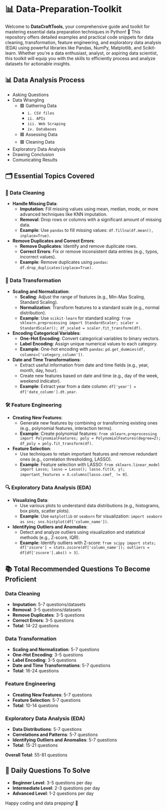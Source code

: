 # 📊 Data-Preparation-Toolkit

Welcome to **DataCraftTools**, your comprehensive guide and toolkit for mastering essential data preparation techniques in Python! 🐍 This repository offers detailed examples and practical code snippets for data cleaning, transformation, feature engineering, and exploratory data analysis (EDA) using powerful libraries like Pandas, NumPy, Matplotlib, and Scikit-learn. Whether you're a data enthusiast, analyst, or aspiring data scientist, this toolkit will equip you with the skills to efficiently process and analyze datasets for actionable insights.

## 📊 Data Analysis Process
- Asking Questions
- Data Wrangling
  - 🟪 Gathering Data
    - `i. CSV files`
    - `ii. APIs`
    - `iii. Web Scraping`
    - `iv. Databases ` 
  - 🟪 Assessing Data
  - 🟪 Cleaning Data
- Exploratory Data Analysis
- Drawing Conclusion
- Comunicating Results

## 🗂️ Essential Topics Covered

### 🧹 Data Cleaning
- **Handle Missing Data**:
  - **Imputation**: Fill missing values using mean, median, mode, or more advanced techniques like KNN imputation.
  - **Removal**: Drop rows or columns with a significant amount of missing data.
  - **Example**: Use `pandas` to fill missing values: `df.fillna(df.mean(), inplace=True)`.
- **Remove Duplicates and Correct Errors**:
  - **Remove Duplicates**: Identify and remove duplicate rows.
  - **Correct Errors**: Fix or remove inconsistent data entries (e.g., typos, incorrect values).
  - **Example**: Remove duplicates using `pandas`: `df.drop_duplicates(inplace=True)`.

### 🔄 Data Transformation
- **Scaling and Normalization**:
  - **Scaling**: Adjust the range of features (e.g., Min-Max Scaling, Standard Scaling).
  - **Normalization**: Transform features to a standard scale (e.g., normal distribution).
  - **Example**: Use `scikit-learn` for standard scaling: `from sklearn.preprocessing import StandardScaler; scaler = StandardScaler(); df_scaled = scaler.fit_transform(df)`.
- **Encoding Categorical Variables**:
  - **One-Hot Encoding**: Convert categorical variables to binary vectors.
  - **Label Encoding**: Assign unique numerical values to each category.
  - **Example**: One-hot encoding with `pandas`: `pd.get_dummies(df, columns=['category_column'])`.
- **Date and Time Transformations**:
  - Extract useful information from date and time fields (e.g., year, month, day, hour).
  - Create new features based on date and time (e.g., day of the week, weekend indicator).
  - **Example**: Extract year from a date column: `df['year'] = df['date_column'].dt.year`.

### 🛠️ Feature Engineering
- **Creating New Features**:
  - Generate new features by combining or transforming existing ones (e.g., polynomial features, interaction terms).
  - **Example**: Create polynomial features: `from sklearn.preprocessing import PolynomialFeatures; poly = PolynomialFeatures(degree=2); df_poly = poly.fit_transform(df)`.
- **Feature Selection**:
  - Use techniques to retain important features and remove redundant ones (e.g., correlation thresholding, LASSO).
  - **Example**: Feature selection with LASSO: `from sklearn.linear_model import Lasso; lasso = Lasso(); lasso.fit(X, y); important_features = X.columns[lasso.coef_ != 0]`.

### 🔍 Exploratory Data Analysis (EDA)
- **Visualizing Data**:
  - Use various plots to understand data distributions (e.g., histograms, box plots, scatter plots).
  - **Example**: Use `matplotlib` or `seaborn` for visualization: `import seaborn as sns; sns.histplot(df['column_name'])`.
- **Identifying Outliers and Anomalies**:
  - Detect and analyze outliers using visualization and statistical methods (e.g., Z-score, IQR).
  - **Example**: Identify outliers with Z-score: `from scipy import stats; df['zscore'] = stats.zscore(df['column_name']); outliers = df[df['zscore'].abs() > 3]`.

## 📚 Total Recommended Questions To Become Proficient

### Data Cleaning
- **Imputation**: 5-7 questions/datasets
- **Removal**: 3-5 questions/datasets
- **Remove Duplicates**: 3-5 questions
- **Correct Errors**: 3-5 questions
- **Total**: 14-22 questions

### Data Transformation
- **Scaling and Normalization**: 5-7 questions
- **One-Hot Encoding**: 3-5 questions
- **Label Encoding**: 3-5 questions
- **Date and Time Transformations**: 5-7 questions
- **Total**: 16-24 questions

### Feature Engineering
- **Creating New Features**: 5-7 questions
- **Feature Selection**: 5-7 questions
- **Total**: 10-14 questions

### Exploratory Data Analysis (EDA)
- **Data Distributions**: 5-7 questions
- **Correlations and Patterns**: 5-7 questions
- **Identifying Outliers and Anomalies**: 5-7 questions
- **Total**: 15-21 questions

**Overall Total**: 55-81 questions

## 📅 Daily Questions To Solve

- **Beginner Level**: 3-5 questions per day
- **Intermediate Level**: 2-3 questions per day
- **Advanced Level**: 1-2 questions per day

Happy coding and data prepping! 🚀
